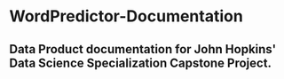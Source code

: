 # WordPredictor-Documentation
## Data Product documentation for John Hopkins' Data Science Specialization Capstone Project.
